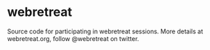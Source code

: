webretreat
==========

Source code for participating in webretreat sessions. More details at webretreat.org, follow @webretreat on twitter.